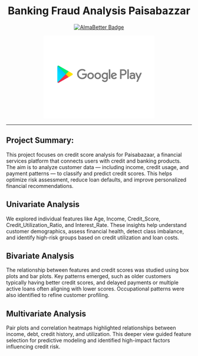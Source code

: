 <h1 align="center">Banking Fraud Analysis Paisabazzar</h1>

<p align="center">
  <a href="https://www.almabetter.com/courses/full-stack-data-science">
    <img src="https://img.shields.io/badge/Verified-AlmaBetter-blue" alt="AlmaBetter Badge"/>
  </a>
</p>

<p align="center">
  <img src="https://github.com/Sandip2512/Play-Store-App-Review-Analysis/blob/main/google%20play.gif?raw=true" alt="Google Play Logo" width="300"/>
</p>

--------------------------------------------------------------------------------------------------------------------------------------------------------------------------------------------------------------------

## Project Summary:
This project focuses on credit score analysis for Paisabazaar, a financial services platform that connects users with credit and banking products. The aim is to analyze customer data — including income, credit usage, and payment patterns — to classify and predict credit scores. This helps optimize risk assessment, reduce loan defaults, and improve personalized financial recommendations.

## Univariate Analysis
We explored individual features like Age, Income, Credit_Score, Credit_Utilization_Ratio, and Interest_Rate. These insights help understand customer demographics, assess financial health, detect class imbalance, and identify high-risk groups based on credit utilization and loan costs.

## Bivariate Analysis
The relationship between features and credit scores was studied using box plots and bar plots. Key patterns emerged, such as older customers typically having better credit scores, and delayed payments or multiple active loans often aligning with lower scores. Occupational patterns were also identified to refine customer profiling.

## Multivariate Analysis
Pair plots and correlation heatmaps highlighted relationships between income, debt, credit history, and utilization. This deeper view guided feature selection for predictive modeling and identified high-impact factors influencing credit risk.

